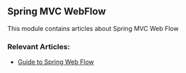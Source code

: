 ## Spring MVC WebFlow

This module contains articles about Spring MVC Web Flow

### Relevant Articles: 

- [Guide to Spring Web Flow](https://www.surya.com/spring-web-flow)
